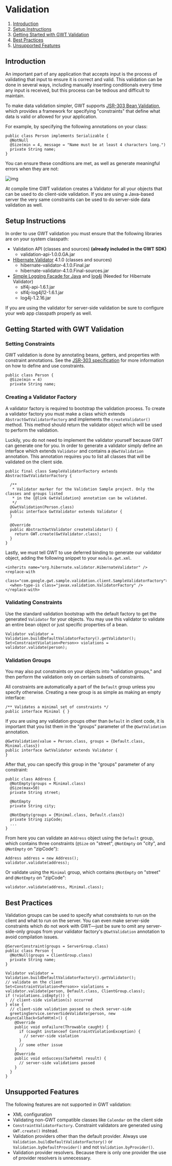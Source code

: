 Validation
===

1.  [Introduction](#ValidationIntro)
2.  [Setup Instructions](#SetupInstructions)
3.  [Getting Started with GWT Validation](#GettingStarted)
4.  [Best Practices](#BestPractices)
5.  [Unsupported Features](#Unsupported)

## Introduction<a id="ValidationIntro"></a>

An important part of any application that accepts input is the process of validating that input to ensure it is correct
and valid. This validation can be done in several ways, including manually inserting conditionals every time any input is
received, but this process can be tedious and difficult to maintain.

To make data validation simpler, GWT supports [JSR-303 Bean Validation](http://jcp.org/en/jsr/detail?id=303),
which provides a framework for specifying "constraints" that define what data is valid or allowed for your
application.

For example, by specifying the following annotations on your class:

```
public class Person implements Serializable {
  @NotNull
  @Size(min = 4, message = "Name must be at least 4 characters long.")
  private String name;
}
```

You can ensure these conditions are met, as well as generate meaningful errors when they are not:

![img](images/ValidationScreenshot.png)

At compile time GWT validation creates a Validator for all your objects that can be used to do client-side validation.
If you are using a Java-based server the very same constraints can be used to do server-side data validation as well.

## Setup Instructions<a id="SetupInstructions"></a>

In order to use GWT validation you must ensure that the following libraries are on your system classpath:

*   Validation API (classes and sources) **(already included in the GWT SDK)**
    *   validation-api-1.0.0.GA.jar
*   [Hibernate Validator](http://www.hibernate.org/subprojects/validator.html) 4.1.0 (classes and sources)
    *   hibernate-validator-4.1.0.Final.jar
    *   hibernate-validator-4.1.0.Final-sources.jar
*   [Simple Logging Facade for Java](http://www.slf4j.org/) and  [log4j](http://logging.apache.org/log4j/1.2/) (Needed for Hibernate Validator)
    *   slf4j-api-1.6.1.jar
    *   slf4j-log4j12-1.6.1.jar
    *   log4j-1.2.16.jar

If you are using the validator for server-side validation be sure to configure your web app classpath properly as well.

## Getting Started with GWT Validation<a id="GettingStarted"></a>

### Setting Constraints

GWT validation is done by annotating beans, getters, and properties with constraint annotations. See the
[JSR-303 specification](http://jcp.org/en/jsr/detail?id=303) for more information on how to define and use
constraints.

```
public class Person {
  @Size(min = 4)
  private String name;
```

### Creating a Validator Factory

A validator factory is required to bootstrap the validation process. To create a validator factory you must make a
class which extends `AbstractGwtValidatorFactory` and implements the `createValidator()` method. This method
should return the validator object which will be used to perform the validation.

Luckily, you do not need to implement the validator yourself because GWT can generate one for you. In order to generate
a validator simply define an interface which extends `Validator` and contains a `@GwtValidation` annotation.
This annotation requires you to list all classes that will be validated on the client side.

```
public final class SampleValidatorFactory extends AbstractGwtValidatorFactory {

  /**
   * Validator marker for the Validation Sample project. Only the classes and groups listed
   * in the {@link GwtValidation} annotation can be validated.
   */
  @GwtValidation(Person.class)
  public interface GwtValidator extends Validator {
  }

  @Override
  public AbstractGwtValidator createValidator() {
    return GWT.create(GwtValidator.class);
  }
}
```

Lastly, we must tell GWT to use deferred binding to generate our validator object, adding the following snippet
to your `module.gwt.xml`.

```
<inherits name="org.hibernate.validator.HibernateValidator" />
<replace-with
  class="com.google.gwt.sample.validation.client.SampleValidatorFactory">
  <when-type-is class="javax.validation.ValidatorFactory" />
</replace-with>
```

### Validating Constraints

Use the standard validation bootstrap with the default factory to get the generated `Validator` for your objects.
You may use this validator to validate an entire bean object or just specific properties of a bean.

```
Validator validator = Validation.buildDefaultValidatorFactory().getValidator();
Set<ConstraintViolation<Person>> violations = validator.validate(person);
```

### Validation Groups

You may also put constraints on your objects into "validation groups," and then perform the validation only
on certain subsets of constraints.

All constraints are automatically a part of the `Default` group unless you specify otherwise. Creating a new group
is as simple as making an empty interface:

```
/** Validates a minimal set of constraints */
public interface Minimal { }
```

If you are using any validation groups other than `Default` in client code, it is important that you list them in
the "groups" parameter of the `@GwtValidation` annotation.

```
@GwtValidation(value = Person.class, groups = {Default.class, Minimal.class})
public interface GwtValidator extends Validator {
}
```

After that, you can specify this group in the "groups" parameter of any constraint:

```
public class Address {
  @NotEmpty(groups = Minimal.class)
  @Size(max=50)
  private String street;
  
  @NotEmpty
  private String city;
  
  @NotEmpty(groups = {Minimal.class, Default.class})
  private String zipCode;
  ...
}
```

From here you can validate an `Address` object using the `Default` group, which contains three constraints
(`@Size` on "street", `@NotEmpty` on "city", and `@NotEmpty` on "zipCode"):

```
Address address = new Address();
validator.validate(address);
```

Or validate using the `Minimal` group, which contains `@NotEmpty` on "street" and `@NotEmpty` on
"zipCode":

```
validator.validate(address, Minimal.class);
```

## Best Practices<a id="BestPractices"></a>

Validation groups can be used to specify what constraints to run on the client and what to run on the server. You can even make
server-side constraints which do not work with GWT&mdash;just be sure to omit any server-side-only groups from your validator
factory's `@GwtValidation` annotation to avoid compilation issues.

```
@ServerConstraint(groups = ServerGroup.class)
public class Person {
  @NotNull(groups = ClientGroup.class)
  private String name;
}

Validator validator = Validation.buildDefaultValidatorFactory().getValidator();
// validate on the client
Set<ConstraintViolation<Person>> violations = validator.validate(person, Default.class, ClientGroup.class);
if (!violations.isEmpty()) {
  // client-side violation(s) occurred
} else {
  // client-side validation passed so check server-side
  greetingService.serverSideValidate(person, new AsyncCallback<SafeHtml>() {
    @Override
    public void onFailure(Throwable caught) {
      if (caught instanceof ConstraintViolationException) {
        // server-side violation
      }
      // some other issue
    }
    @Override
    public void onSuccess(SafeHtml result) {
      // server-side validations passed
    }
  }
}
```

## Unsupported Features<a id="Unsupported"></a>

The following features are not supported in GWT validation:

*   XML configuration
*   Validating non-GWT compatible classes like `Calendar` on the client side
*   `ConstraintValidatorFactory`. Constraint validators are generated using `GWT.create()` instead.
*   Validation providers other than the default provider. Always use `Validation.buildDefaultValidatorFactory()` or
    `Validation.byDefaultProvider()` and not `Validation.byProvider()`.
*   Validation provider resolvers. Because there is only one provider the use of provider resolvers is unnecessary.
